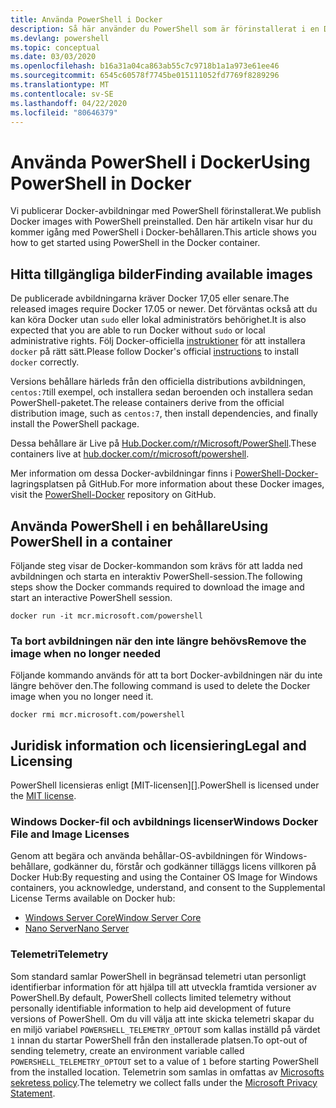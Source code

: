 ```yaml
---
title: Använda PowerShell i Docker
description: Så här använder du PowerShell som är förinstallerat i en Docker-avbildning.
ms.devlang: powershell
ms.topic: conceptual
ms.date: 03/03/2020
ms.openlocfilehash: b16a31a04ca863ab55c7c9718b1a1a973e61ee46
ms.sourcegitcommit: 6545c60578f7745be015111052fd7769f8289296
ms.translationtype: MT
ms.contentlocale: sv-SE
ms.lasthandoff: 04/22/2020
ms.locfileid: "80646379"
---
```

# <a name="using-powershell-in-docker"></a><span data-ttu-id="e03c2-103">Använda PowerShell i Docker</span><span class="sxs-lookup"><span data-stu-id="e03c2-103">Using PowerShell in Docker</span></span>

<span data-ttu-id="e03c2-104">Vi publicerar Docker-avbildningar med PowerShell förinstallerat.</span><span class="sxs-lookup"><span data-stu-id="e03c2-104">We publish Docker images with PowerShell preinstalled.</span></span> <span data-ttu-id="e03c2-105">Den här artikeln visar hur du kommer igång med PowerShell i Docker-behållaren.</span><span class="sxs-lookup"><span data-stu-id="e03c2-105">This article shows you how to get started using PowerShell in the Docker container.</span></span>

## <a name="finding-available-images"></a><span data-ttu-id="e03c2-106">Hitta tillgängliga bilder</span><span class="sxs-lookup"><span data-stu-id="e03c2-106">Finding available images</span></span>

<span data-ttu-id="e03c2-107">De publicerade avbildningarna kräver Docker 17,05 eller senare.</span><span class="sxs-lookup"><span data-stu-id="e03c2-107">The released images require Docker 17.05 or newer.</span></span> <span data-ttu-id="e03c2-108">Det förväntas också att du kan köra Docker utan `sudo` eller lokal administratörs behörighet.</span><span class="sxs-lookup"><span data-stu-id="e03c2-108">It is also expected that you are able to run Docker without `sudo` or local administrative rights.</span></span> <span data-ttu-id="e03c2-109">Följ Docker-officiella [instruktioner][install] för att installera `docker` på rätt sätt.</span><span class="sxs-lookup"><span data-stu-id="e03c2-109">Please follow Docker's official [instructions][install] to install `docker` correctly.</span></span>

<span data-ttu-id="e03c2-110">Versions behållare härleds från den officiella distributions avbildningen, `centos:7`till exempel, och installera sedan beroenden och installera sedan PowerShell-paketet.</span><span class="sxs-lookup"><span data-stu-id="e03c2-110">The release containers derive from the official distribution image, such as `centos:7`, then install dependencies, and finally install the PowerShell package.</span></span>

<span data-ttu-id="e03c2-111">Dessa behållare är Live på [Hub.Docker.com/r/Microsoft/PowerShell][docker-release].</span><span class="sxs-lookup"><span data-stu-id="e03c2-111">These containers live at [hub.docker.com/r/microsoft/powershell][docker-release].</span></span>

<span data-ttu-id="e03c2-112">Mer information om dessa Docker-avbildningar finns i [PowerShell-Docker-][PowerShell-Docker] lagringsplatsen på GitHub.</span><span class="sxs-lookup"><span data-stu-id="e03c2-112">For more information about these Docker images, visit the [PowerShell-Docker][PowerShell-Docker] repository on GitHub.</span></span>

## <a name="using-powershell-in-a-container"></a><span data-ttu-id="e03c2-113">Använda PowerShell i en behållare</span><span class="sxs-lookup"><span data-stu-id="e03c2-113">Using PowerShell in a container</span></span>

<span data-ttu-id="e03c2-114">Följande steg visar de Docker-kommandon som krävs för att ladda ned avbildningen och starta en interaktiv PowerShell-session.</span><span class="sxs-lookup"><span data-stu-id="e03c2-114">The following steps show the Docker commands required to download the image and start an interactive PowerShell session.</span></span>

```console
docker run -it mcr.microsoft.com/powershell
```

### <a name="remove-the-image-when-no-longer-needed"></a><span data-ttu-id="e03c2-115">Ta bort avbildningen när den inte längre behövs</span><span class="sxs-lookup"><span data-stu-id="e03c2-115">Remove the image when no longer needed</span></span>

<span data-ttu-id="e03c2-116">Följande kommando används för att ta bort Docker-avbildningen när du inte längre behöver den.</span><span class="sxs-lookup"><span data-stu-id="e03c2-116">The following command is used to delete the Docker image when you no longer need it.</span></span>

```console
docker rmi mcr.microsoft.com/powershell
```

## <a name="legal-and-licensing"></a><span data-ttu-id="e03c2-117">Juridisk information och licensiering</span><span class="sxs-lookup"><span data-stu-id="e03c2-117">Legal and Licensing</span></span>

<span data-ttu-id="e03c2-118">PowerShell licensieras enligt [MIT-licensen][].</span><span class="sxs-lookup"><span data-stu-id="e03c2-118">PowerShell is licensed under the [MIT license][].</span></span>

### <a name="windows-docker-file-and-image-licenses"></a><span data-ttu-id="e03c2-119">Windows Docker-fil och avbildnings licenser</span><span class="sxs-lookup"><span data-stu-id="e03c2-119">Windows Docker File and Image Licenses</span></span>

<span data-ttu-id="e03c2-120">Genom att begära och använda behållar-OS-avbildningen för Windows-behållare, godkänner du, förstår och godkänner tilläggs licens villkoren på Docker Hub:</span><span class="sxs-lookup"><span data-stu-id="e03c2-120">By requesting and using the Container OS Image for Windows containers, you acknowledge, understand, and consent to the Supplemental License Terms available on Docker hub:</span></span>

- <span data-ttu-id="e03c2-121">[Windows Server Core][Window Server Core]</span><span class="sxs-lookup"><span data-stu-id="e03c2-121">[Window Server Core][Window Server Core]</span></span>
- <span data-ttu-id="e03c2-122">[Nano Server][Nano Server]</span><span class="sxs-lookup"><span data-stu-id="e03c2-122">[Nano Server][Nano Server]</span></span>

### <a name="telemetry"></a><span data-ttu-id="e03c2-123">Telemetri</span><span class="sxs-lookup"><span data-stu-id="e03c2-123">Telemetry</span></span>

<span data-ttu-id="e03c2-124">Som standard samlar PowerShell in begränsad telemetri utan personligt identifierbar information för att hjälpa till att utveckla framtida versioner av PowerShell.</span><span class="sxs-lookup"><span data-stu-id="e03c2-124">By default, PowerShell collects limited telemetry without personally identifiable information to help aid development of future versions of PowerShell.</span></span> <span data-ttu-id="e03c2-125">Om du vill välja att inte skicka telemetri skapar du en miljö variabel `POWERSHELL_TELEMETRY_OPTOUT` som kallas inställd på värdet `1` innan du startar PowerShell från den installerade platsen.</span><span class="sxs-lookup"><span data-stu-id="e03c2-125">To opt-out of sending telemetry, create an environment variable called `POWERSHELL_TELEMETRY_OPTOUT` set to a value of `1` before starting PowerShell from the installed location.</span></span> <span data-ttu-id="e03c2-126">Telemetrin som samlas in omfattas av [Microsofts sekretess policy][privacy].</span><span class="sxs-lookup"><span data-stu-id="e03c2-126">The telemetry we collect falls under the [Microsoft Privacy Statement][privacy].</span></span>

<!-- link references -->
[install]: https://docs.docker.com/engine/installation/
[docker-release]: https://hub.docker.com/r/microsoft/powershell/
[appinsights]: https://azure.microsoft.com/services/application-insights/
[MIT-licens]: https://github.com/PowerShell/PowerShell/tree/master/LICENSE.txt
[MIT license]: https://github.com/PowerShell/PowerShell/tree/master/LICENSE.txt
[PowerShell-Docker]: https://github.com/PowerShell/PowerShell-Docker
[Window Server Core]: https://hub.docker.com/r/microsoft/windowsservercore/
[Nano Server]: https://hub.docker.com/r/microsoft/nanoserver/
[privacy]: https://privacy.microsoft.com/privacystatement/
